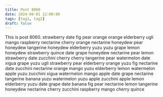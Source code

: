 ```yaml
---
title: Post 8060
date: 2024-09-01 12:00:00
tags: [tag1, tag2]
draft: false
---
```

This is post 8060.
strawberry
date
fig
pear
orange
orange
elderberry
ugli
mango
raspberry
nectarine
cherry
orange
nectarine
honeydew
pear
honeydew
tangerine
honeydew
elderberry
yuzu
yuzu
grape
lemon
honeydew
strawberry
quince
date
grape
honeydew
nectarine
pear
lemon
strawberry
date
zucchini
cherry
cherry
tangerine
pear
watermelon
date
xigua
grape
yuzu
ugli
strawberry
pear
elderberry
orange
yuzu
fig
nectarine
date
zucchini
nectarine
orange
mango
yuzu
elderberry
lemon
watermelon
apple
yuzu
zucchini
xigua
watermelon
mango
apple
date
grape
nectarine
tangerine
banana
yuzu
watermelon
yuzu
apple
zucchini
apple
lemon
elderberry
yuzu
date
grape
date
banana
fig
pear
nectarine
lemon
tangerine
honeydew
nectarine
cherry
zucchini
raspberry
mango
cherry
quince
